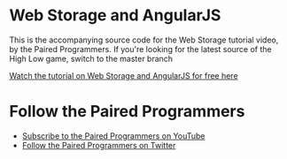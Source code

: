 <h1>Web Storage and AngularJS</h1>

<p>This is the accompanying source code for the Web Storage tutorial video, by the Paired Programmers.  If you're looking for the latest source of the High Low game, switch to the master branch</p>

<p><a href="https://www.youtube.com/watch?v=I4iB0kOSmx8">Watch the tutorial on Web Storage and AngularJS for free here</a></p>

<h1>Follow the Paired Programmers</h1>
<ul>
  <li><a href="https://www.youtube.com/channel/UCyFgdOQhteO_EWAQKh7zOvA">Subscribe to the Paired Programmers on YouTube</a></li>
  <li><a href="https://twitter.com/PairedPrgmrs">Follow the Paired Programmers on Twitter</a></li>
</ul>

